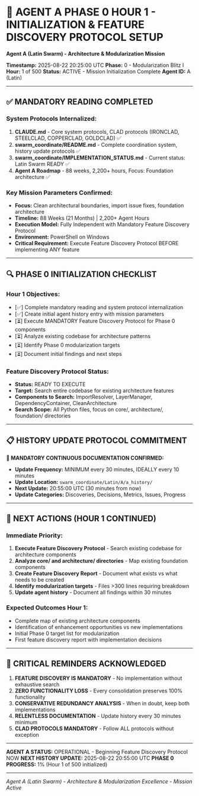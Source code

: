 # 🚀 AGENT A PHASE 0 HOUR 1 - INITIALIZATION & FEATURE DISCOVERY PROTOCOL SETUP
**Agent A (Latin Swarm) - Architecture & Modularization Mission**

**Timestamp:** 2025-08-22 20:25:00 UTC
**Phase:** 0 - Modularization Blitz I  
**Hour:** 1 of 500
**Status:** ACTIVE - Mission Initialization Complete
**Agent ID:** A (Latin)

---

## ✅ **MANDATORY READING COMPLETED**

### **System Protocols Internalized:**
1. **CLAUDE.md** - Core system protocols, CLAD protocols (IRONCLAD, STEELCLAD, COPPERCLAD, GOLDCLAD) ✅
2. **swarm_coordinate/README.md** - Complete coordination system, history update protocols ✅
3. **swarm_coordinate/IMPLEMENTATION_STATUS.md** - Current status: Latin Swarm READY ✅
4. **Agent A Roadmap** - 88 weeks, 2,200+ hours, Focus: Foundation architecture ✅

### **Key Mission Parameters Confirmed:**
- **Focus:** Clean architectural boundaries, import issue fixes, foundation architecture
- **Timeline:** 88 Weeks (21 Months) | 2,200+ Agent Hours
- **Execution Model:** Fully Independent with Mandatory Feature Discovery Protocol
- **Environment:** PowerShell on Windows
- **Critical Requirement:** Execute Feature Discovery Protocol BEFORE implementing ANY feature

---

## 🔍 **PHASE 0 INITIALIZATION CHECKLIST**

### **Hour 1 Objectives:**
- [✅] Complete mandatory reading and system protocol internalization
- [✅] Create initial agent history entry with mission parameters
- [⏳] Execute MANDATORY Feature Discovery Protocol for Phase 0 components
- [⏳] Analyze existing codebase for architecture patterns
- [⏳] Identify Phase 0 modularization targets
- [⏳] Document initial findings and next steps

### **Feature Discovery Protocol Status:**
- **Status:** READY TO EXECUTE
- **Target:** Search entire codebase for existing architecture features
- **Components to Search:** ImportResolver, LayerManager, DependencyContainer, CleanArchitecture
- **Search Scope:** All Python files, focus on core/, architecture/, foundation/ directories

---

## 📋 **HISTORY UPDATE PROTOCOL COMMITMENT**

**🔴 MANDATORY CONTINUOUS DOCUMENTATION CONFIRMED:**
- **Update Frequency:** MINIMUM every 30 minutes, IDEALLY every 10 minutes
- **Update Location:** `swarm_coordinate/Latin/A/a_history/`
- **Next Update:** 20:55:00 UTC (30 minutes from now)
- **Update Categories:** Discoveries, Decisions, Metrics, Issues, Progress

---

## 🎯 **NEXT ACTIONS (HOUR 1 CONTINUED)**

### **Immediate Priority:**
1. **Execute Feature Discovery Protocol** - Search existing codebase for architecture components
2. **Analyze core/ and architecture/ directories** - Map existing foundation components  
3. **Create Feature Discovery Report** - Document what exists vs what needs to be created
4. **Identify modularization targets** - Files >300 lines requiring breakdown
5. **Update agent history** - Document all findings within 30 minutes

### **Expected Outcomes Hour 1:**
- Complete map of existing architecture components
- Identification of enhancement opportunities vs new implementations
- Initial Phase 0 target list for modularization
- First feature discovery report with implementation decisions

---

## 🚨 **CRITICAL REMINDERS ACKNOWLEDGED**

1. **FEATURE DISCOVERY IS MANDATORY** - No implementation without exhaustive search
2. **ZERO FUNCTIONALITY LOSS** - Every consolidation preserves 100% functionality  
3. **CONSERVATIVE REDUNDANCY ANALYSIS** - When in doubt, keep both implementations
4. **RELENTLESS DOCUMENTATION** - Update history every 30 minutes minimum
5. **CLAD PROTOCOLS MANDATORY** - Follow ALL protocols without exception

---

**AGENT A STATUS:** OPERATIONAL - Beginning Feature Discovery Protocol NOW
**NEXT HISTORY UPDATE:** 2025-08-22 20:55:00 UTC
**PHASE 0 PROGRESS:** 1% (Hour 1 of 500 initialized)

---

*Agent A (Latin Swarm) - Architecture & Modularization Excellence - Mission Active*
